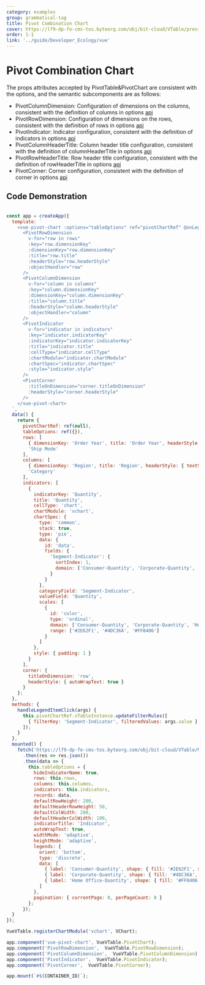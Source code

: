 ```yaml
---
category: examples
group: grammatical-tag
title: Pivot Combination Chart
cover: https://lf9-dp-fe-cms-tos.byteorg.com/obj/bit-cloud/VTable/preview/vue-pivot-chart.png 
order: 1-1
link: '../guide/Developer_Ecology/vue'
---
```


# Pivot Combination Chart

The props attributes accepted by PivotTable&PivotChart are consistent with the options, and the semantic subcomponents are as follows:

- PivotColumnDimension: Configuration of dimensions on the columns, consistent with the definition of columns in options [api](../../option/PivotTable-columns-text#headerType)
- PivotRowDimension: Configuration of dimensions on the rows, consistent with the definition of rows in options [api](../../option/PivotTable-rows-text#headerType)
- PivotIndicator: Indicator configuration, consistent with the definition of indicators in options [api](../../option/PivotTable-indicators-text#cellType)
- PivotColumnHeaderTitle: Column header title configuration, consistent with the definition of columnHeaderTitle in options [api](../../option/PivotTable#rowHeaderTitle)
- PivotRowHeaderTitle: Row header title configuration, consistent with the definition of rowHeaderTitle in options [api](../../option/PivotTable#columnHeaderTitle)
- PivotCorner: Corner configuration, consistent with the definition of corner in options [api](../../option/PivotTable#corner)

## Code Demonstration
```javascript livedemo template=vtable-vue

const app = createApp({
  template: `
    <vue-pivot-chart :options="tableOptions" ref="pivotChartRef" @onLegendItemClick="handleLegendItemClick" :height="800">
      <PivotRowDimension
        v-for="row in rows"
        :key="row.dimensionKey"
        :dimensionKey="row.dimensionKey"
        :title="row.title"
        :headerStyle="row.headerStyle"
        :objectHandler="row"
      />
      <PivotColumnDimension
        v-for="column in columns"
        :key="column.dimensionKey"
        :dimensionKey="column.dimensionKey"
        :title="column.title"
        :headerStyle="column.headerStyle"
        :objectHandler="column"
      />
      <PivotIndicator
        v-for="indicator in indicators"
        :key="indicator.indicatorKey"
        :indicatorKey="indicator.indicatorKey"
        :title="indicator.title"
        :cellType="indicator.cellType"
        :chartModule="indicator.chartModule"
        :chartSpec="indicator.chartSpec"
        :style="indicator.style"
      />
      <PivotCorner
        :titleOnDimension="corner.titleOnDimension"
        :headerStyle="corner.headerStyle"
      />
    </vue-pivot-chart>
  `,
  data() {
    return {
      pivotChartRef: ref(null),
      tableOptions: ref({}),
      rows: [
        { dimensionKey: 'Order Year', title: 'Order Year', headerStyle: { textStick: true } },
        'Ship Mode'
      ],
      columns: [
        { dimensionKey: 'Region', title: 'Region', headerStyle: { textStick: true } },
        'Category'
      ],
      indicators: [
        {
          indicatorKey: 'Quantity',
          title: 'Quantity',
          cellType: 'chart',
          chartModule: 'vchart',
          chartSpec: {
            type: 'common',
            stack: true,
            type: 'pie',
            data: {
              id: 'data',
              fields: {
                'Segment-Indicator': {
                  sortIndex: 1,
                  domain: ['Consumer-Quantity', 'Corporate-Quantity', 'Home Office-Quantity']
                }
              }
            },
            categoryField: 'Segment-Indicator',
            valueField: 'Quantity',
            scales: [
              {
                id: 'color',
                type: 'ordinal',
                domain: ['Consumer-Quantity', 'Corporate-Quantity', 'Home Office-Quantity'],
                range: ['#2E62F1', '#4DC36A', '#FF8406']
              }
            ]
          },
          style: { padding: 1 }
        }
      ],
      corner: {
        titleOnDimension: 'row',
        headerStyle: { autoWrapText: true }
      }
    };
  },
  methods: {
    handleLegendItemClick(args) {
      this.pivotChartRef.vTableInstance.updateFilterRules([
        { filterKey: 'Segment-Indicator', filteredValues: args.value }
      ]);
    }
  },
  mounted() {
    fetch('https://lf9-dp-fe-cms-tos.byteorg.com/obj/bit-cloud/VTable/North_American_Superstore_Pivot_Chart_data.json')
      .then(res => res.json())
      .then(data => {
        this.tableOptions = {
          hideIndicatorName: true,
          rows: this.rows,
          columns: this.columns,
          indicators: this.indicators,
          records: data,
          defaultRowHeight: 200,
          defaultHeaderRowHeight: 50,
          defaultColWidth: 280,
          defaultHeaderColWidth: 100,
          indicatorTitle: 'Indicator',
          autoWrapText: true,
          widthMode: 'adaptive',
          heightMode: 'adaptive',
          legends: {
            orient: 'bottom',
            type: 'discrete',
            data: [
              { label: 'Consumer-Quantity', shape: { fill: '#2E62F1', symbolType: 'circle' } },
              { label: 'Corporate-Quantity', shape: { fill: '#4DC36A', symbolType: 'square' } },
              { label: 'Home Office-Quantity', shape: { fill: '#FF8406', symbolType: 'square' } }
            ]
          },
          pagination: { currentPage: 0, perPageCount: 8 }
        };
      });
  }
});

VueVTable.registerChartModule('vchart', VChart);

app.component('vue-pivot-chart', VueVTable.PivotChart);
app.component('PivotRowDimension',  VueVTable.PivotRowDimension);
app.component('PivotColumnDimension',  VueVTable.PivotColumnDimension);
app.component('PivotIndicator',  VueVTable.PivotIndicator);
app.component('PivotCorner',  VueVTable.PivotCorner);

app.mount(`#${CONTAINER_ID}`);

```